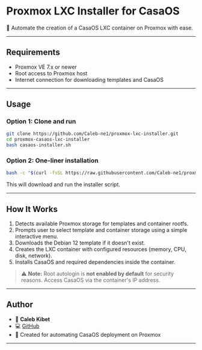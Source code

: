 # Proxmox LXC Installer for CasaOS

🚀 Automate the creation of a CasaOS LXC container on Proxmox with ease.

---

## Requirements

- Proxmox VE 7.x or newer  
- Root access to Proxmox host  
- Internet connection for downloading templates and CasaOS  

---

## Usage

### Option 1: Clone and run

```bash
git clone https://github.com/Caleb-ne1/proxmox-lxc-installer.git
cd proxmox-casaos-lxc-installer
bash casaos-installer.sh
```

### Option 2: One-liner installation

```bash
bash -c "$(curl -fsSL https://raw.githubusercontent.com/Caleb-ne1/proxmox-casaos-lxc-installer/main/install.sh)"
```

This will download and run the installer script.

---

## How It Works

1. Detects available Proxmox storage for templates and container rootfs.  
2. Prompts user to select template and container storage using a simple interactive menu.  
3. Downloads the Debian 12 template if it doesn't exist.  
4. Creates the LXC container with configured resources (memory, CPU, disk, network).  
5. Installs CasaOS and required dependencies inside the container.  

> ⚠️ **Note:** Root autologin is **not enabled by default** for security reasons. Access CasaOS via the container's IP address.

---

## Author

- 👤 **Caleb Kibet**  
- 💻 [GitHub](https://github.com/Caleb-ne1)  
- 📌 Created for automating CasaOS deployment on Proxmox  

---
